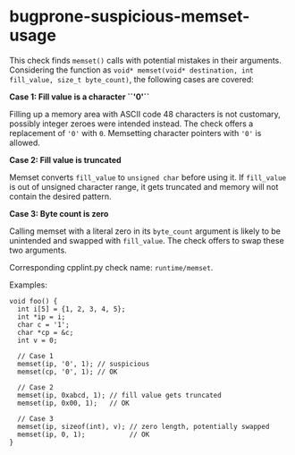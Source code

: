bugprone-suspicious-memset-usage
================================

This check finds `memset()` calls with potential mistakes in their
arguments. Considering the function as
`void* memset(void* destination, int fill_value, size_t byte_count)`,
the following cases are covered:

**Case 1: Fill value is a character \`\`'0'\`\`**

Filling up a memory area with ASCII code 48 characters is not customary,
possibly integer zeroes were intended instead. The check offers a
replacement of `'0'` with `0`. Memsetting character pointers with `'0'`
is allowed.

**Case 2: Fill value is truncated**

Memset converts `fill_value` to `unsigned char` before using it. If
`fill_value` is out of unsigned character range, it gets truncated and
memory will not contain the desired pattern.

**Case 3: Byte count is zero**

Calling memset with a literal zero in its `byte_count` argument is
likely to be unintended and swapped with `fill_value`. The check offers
to swap these two arguments.

Corresponding cpplint.py check name: `runtime/memset`.

Examples:

    void foo() {
      int i[5] = {1, 2, 3, 4, 5};
      int *ip = i;
      char c = '1';
      char *cp = &c;
      int v = 0;

      // Case 1
      memset(ip, '0', 1); // suspicious
      memset(cp, '0', 1); // OK

      // Case 2
      memset(ip, 0xabcd, 1); // fill value gets truncated
      memset(ip, 0x00, 1);   // OK

      // Case 3
      memset(ip, sizeof(int), v); // zero length, potentially swapped
      memset(ip, 0, 1);           // OK
    }
